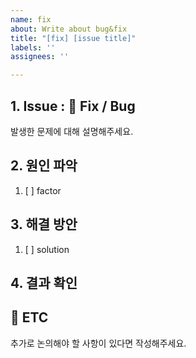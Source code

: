 ```yaml
---
name: fix
about: Write about bug&fix
title: "[fix] [issue title]"
labels: ''
assignees: ''

---
```


## 1. Issue : 🐞 Fix / Bug
발생한 문제에 대해 설명해주세요.

## 2. 원인 파악
1. [ ] factor
## 3. 해결 방안 
1. [ ] solution
## 4. 결과 확인
 
## 📎 ETC
추가로 논의해야 할 사항이 있다면 작성해주세요.